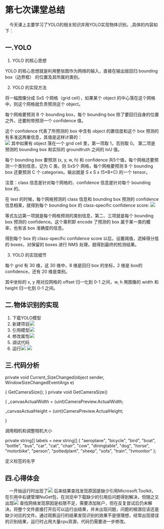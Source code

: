 # 第七次课堂总结
&emsp;今天课上主要学习了YOLO的相关知识并用YOLO实现物体识别，,具体的内容如下：
## 一.YOLO
1. YOLO 的核心思想

YOLO 的核心思想就是利用整张图作为网络的输入，直接在输出层回归 bounding box（边界框） 的位置及其所属的类别。

2. YOLO 的实现方法

将一幅图像分成 SxS 个网格（grid cell），如果某个 object 的中心落在这个网格中，则这个网格就负责预测这个 object。 

每个网格要预测 B 个 bounding box，每个 bounding box 除了要回归自身的位置之外，还要附带预测一个 confidence 值。 

这个 confidence 代表了所预测的 box 中含有 object 的置信度和这个 box 预测的有多准这两重信息，其值是这样计算的：  
![](./media/3.png)
其中如果有 object 落在一个 grid cell 里，第一项取 1，否则取 0。 第二项是预测的 bounding box 和实际的 groundtruth 之间的 IoU 值。

每个 bounding box 要预测 (x, y, w, h) 和 confidence 共5个值，每个网格还要预测一个类别信息，记为 C 类。则 SxS个 网格，每个网格要预测 B 个 bounding box 还要预测 C 个 categories。输出就是 S x S x (5*B+C) 的一个 tensor。

注意：class 信息是针对每个网格的，confidence 信息是针对每个 bounding box 的。

在 test 的时候，每个网格预测的 class 信息和 bounding box 预测的 confidence信息相乘，就得到每个 bounding box 的 class-specific confidence score:
![](./media/4.png)


等式左边第一项就是每个网格预测的类别信息，第二、三项就是每个 bounding box 预测的 confidence。这个乘积即 encode 了预测的 box 属于某一类的概率，也有该 box 准确度的信息。

得到每个 box 的 class-specific confidence score 以后，设置阈值，滤掉得分低的 boxes，对保留的 boxes 进行 NMS 处理，就得到最终的检测结果。

3. YOLO 的实现细节
  
每个 grid 有 30 维，这 30 维中，8 维是回归 box 的坐标，2 维是 box的 confidence，还有 20 维是类别。 

其中坐标的 x, y 用对应网格的 offset 归一化到 0-1 之间，w, h 用图像的 width 和 height 归一化到 0-1 之间。
## 二.物体识别的实现
1. 下载YOLO模型
2. 新建项目![](./media/5.png)
3. 引用模型![](./media/6.png)
4. 修改属性![](./media/7.png)
5. 调试代码
6. 运行![](./media/2.png)
![](./media/1.png)
## 三.代码分析
private void Current_SizeChanged(object sender, WindowSizeChangedEventArgs e)

{
GetCameraSize();
}
private void GetCameraSize()

{
_canvasActualWidth = (uint)CameraPreview.ActualWidth;

_canvasActualHeight = (uint)CameraPreview.ActualHeight;

}

调用相机和调整相机大小

private string[] labels = new string[]
            {
                "aeroplane", "bicycle", "bird", "boat", "bottle",
                "bus", "car", "cat", "chair", "cow",
                "diningtable", "dog", "horse", "motorbike", "person",
                "pottedplant", "sheep", "sofa", "train", "tvmonitor"
            };
            
定义标签的名字
## 四.心得体会
&emsp;一开始运行时出现了![](./media/8.png)
后来结果查找发现原因是缺少引用Microsoft.Toolkit，在引用中右键管理NuGet包，在浏览中下载缺少的引用后问题得到解决，但随之又出现![](./media/9.png)
查找网络发现原因是权限不足，需要添加账户，但在反复尝试后仍未解决。将整个文件直接打开后可以运行出结果，并未出现问题，问题的根源应该还是缺少对应的文件。通过观察运行的结果发现识别的效果不是很理想，经常出现错误的识别结果，运行时占用大量cpu资源，代码仍需要进一步修改。